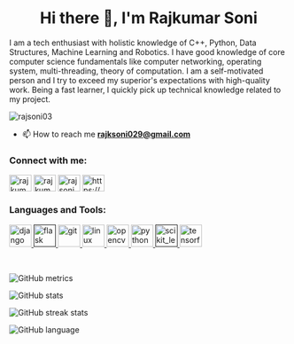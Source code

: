 

<!--
### Hi there 👋
**Rajsoni03/Rajsoni03** is a ✨ _special_ ✨ repository because its `README.md` (this file) appears on your GitHub profile.

Here are some ideas to get you started:

- 🔭 I’m currently working on ...
- 🌱 I’m currently learning ...
- 👯 I’m looking to collaborate on ...
- 🤔 I’m looking for help with ...
- 💬 Ask me about ...
- 📫 How to reach me: ...
- 😄 Pronouns: ...
- ⚡ Fun fact: ...
-->

<h1 align="center">Hi there 👋, I'm Rajkumar Soni</h1>
<!-- <h3 align="center">A passionate AI Researcher from India</h3> -->

<p align="left">I am a tech enthusiast with holistic knowledge of C++, Python, Data Structures, Machine Learning and Robotics. I have good knowledge of core computer science fundamentals like computer networking, operating system, multi-threading, theory of computation. I am a self-motivated person and I try to exceed my superior's expectations with high-quality work. Being a fast learner, I quickly pick up technical knowledge related to my project.</p>

<p align="left"> <img src="https://komarev.com/ghpvc/?username=rajsoni03" alt="rajsoni03" /> </p>

<!-- - 🌱 I’m currently learning **Generative adversarial networks**
 -->
- 📫 How to reach me **rajksoni029@gmail.com**

<p align="left">
<h3 align="left">Connect with me:</h3>
<a href="https://twitter.com/rajkuma12454784" target="blank"><img align="center" src="https://cdn.jsdelivr.net/npm/simple-icons@3.0.1/icons/twitter.svg" alt="rajkuma12454784" height="30" width="40" /></a>
<a href="https://linkedin.com/in/rajkumar-soni" target="blank"><img align="center" src="https://cdn.jsdelivr.net/npm/simple-icons@3.0.1/icons/linkedin.svg" alt="rajkumar-soni" height="30" width="40" /></a>
<a href="https://kaggle.com/rajsoni03" target="blank"><img align="center" src="https://cdn.jsdelivr.net/npm/simple-icons@3.0.1/icons/kaggle.svg" alt="rajsoni03" height="30" width="40" /></a>
<a href="https://www.youtube.com/c/https://www.youtube.com/channel/uc8uv5fckmnz4ceprnlr5mzg" target="blank"><img align="center" src="https://cdn.jsdelivr.net/npm/simple-icons@3.0.1/icons/youtube.svg" alt="https://www.youtube.com/channel/uc8uv5fckmnz4ceprnlr5mzg" height="30" width="40" /></a>
</p>

<h3 align="left">Languages and Tools:</h3>
<p align="left"> <a href="https://www.djangoproject.com/" target="_blank"> <img src="https://cdn.iconscout.com/icon/free/png-256/django-2-282855.png" alt="django" width="40" height="40"/> </a> <a href="" target="_blank"> <img src="https://www.vectorlogo.zone/logos/pocoo_flask/pocoo_flask-icon.svg" alt="flask" width="40" height="40"/> </a> <a href="https://git-scm.com/" target="_blank"> <img src="https://www.vectorlogo.zone/logos/git-scm/git-scm-icon.svg" alt="git" width="40" height="40"/> </a> <a href="https://www.linux.org/" target="_blank"> <img src="https://upload.wikimedia.org/wikipedia/commons/thumb/3/35/Tux.svg/1200px-Tux.svg.png" alt="linux" width="40" height="40"/> </a> <a href="https://opencv.org/" target="_blank"> <img src="https://www.vectorlogo.zone/logos/opencv/opencv-icon.svg" alt="opencv" width="40" height="40"/> </a> <a href="https://www.python.org" target="_blank"> <img src="https://banner2.cleanpng.com/20181128/cbr/kisspng-python-programming-basics-for-absolute-beginners-michigan-python-user-group-5-jul-2-18-5bfef921c53528.7857216715434365778078.jpg" alt="python" width="40" height="40"/> </a> <a href="" target="_blank"> <img src="https://upload.wikimedia.org/wikipedia/commons/0/05/Scikit_learn_logo_small.svg" alt="scikit_learn" width="40" height="40"/> </a> <a href="https://www.tensorflow.org" target="_blank"> <img src="https://www.vectorlogo.zone/logos/tensorflow/tensorflow-icon.svg" alt="tensorflow" width="40" height="40"/> </a> </p>


<!-- <p>&nbsp;<img align="center" src="https://github-readme-stats.vercel.app/api?username=rajsoni03&show_icons=true" alt="rajsoni03" /></p> -->









<br />

<!-- 
<p><img align="left" src="https://github-readme-stats.vercel.app/api/top-langs/?username=rajsoni03&layout=compact" alt="rajsoni03" /></p> -->


![GitHub metrics](https://metrics.lecoq.io/Rajsoni03) 


![GitHub stats](https://github-readme-stats.vercel.app/api?username=Rajsoni03&show_icons=true)   

![GitHub streak stats](https://github-readme-streak-stats.herokuapp.com/?user=Rajsoni03)  

![GitHub language](https://github-readme-stats.vercel.app/api/top-langs/?username=rajsoni03&layout=compact) 





